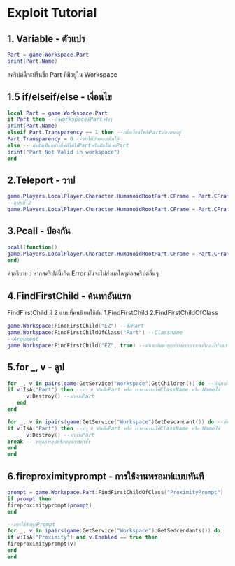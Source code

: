 # Exploit Tutorial
## 1. Variable - ตัวแปร
```lua
Part = game.Workspace.Part
print(Part.Name)
```
สคริปต์นี้จะปริ้นชื่อ Part ที่มีอยู่ใน Workspace

## 1.5 if/elseif/else - เงื่อนไข
```lua
local Part = game.Workspace.Part
if Part then --ถ้าworkspaceมีPartจริงๆ
print(Part.Name)
elseif Part.Transparency == 1 then --เพิ่มเงื่อนไขถ้าPartล่องหนอยู่
Part.Transparency = 0 --ทำให้มันมองเห็นได้
else -- ถ้ามันเป็นอย่างอื่นที่ไม่ใช่Partหรือมันไม่เจอPart
print("Part Not Valid in workspace")
end

```

## 2.Teleport - วาป
```lua
game.Players.LocalPlayer.Character.HumanoidRootPart.CFrame = Part.CFrame
--แบบที่ 2
game.Players.LocalPlayer.Character.HumanoidRootPart.CFrame = Part.CFrame * CFrame.new(0, 5, 0)
```

## 3.Pcall - ป้องกัน
```lua
pcall(function()
game.Players.LocalPlayer.Character.HumanoidRootPart.CFrame = Part.CFrame * CFrame.new(0, 5, 0)
end)
```
คำอธิบาย : หากสคริปต์นี้เกิด Error มันจะไม่ส่งผลใดๆต่อสคริปต์อื่นๆ

## 4.FindFirstChild - ค้นหาอันแรก
FindFirstChild มี 2 แบบที่คนนิยมใช้กัน
1.FindFirstChild
2.FindFirstChildOfClass
```lua
game.Workspace:FindFirstChild("EZ") --ชื่อPart
game.Workspace:FindFirstChildOfClass("Part") --Classname
--Argument
game.Workspace:FindFirstChild("EZ", true) --มันจะค้นหาทุกอย่างแบบเจาะจงลึกลงไปจนกว่าจะเจอสิ่งที่มีชื่อว่า EZ ฟั่งชั่นนี้คล้ายกับการ GetDescendant
```

## 5.for _, v - ลูป
```lua
for _, v in pairs(game:GetService("Workspace")GetChildren()) do --ค้นหาแต่สิ่งที่เจออันแรก(ทั้งหมด)
if v:IsA("Part") then --ถ้า v มันคือPart หรือ เราสามารถให้ClassName หรือ Nameได้
      v:Destroy() --ทำลายPart
   end
end

for _, v in ipairs(game:GetService("Workspace")GetDescandant()) do --ค้นหาแบบเจาะลึกลงไป(ทั้งหมด)
if v:IsA("Part") then --ถ้า v มันคือPart หรือ เราสามารถให้ClassName หรือ Nameได้
      v:Destroy() --ทำลายPart
break -- หยุดการลูปหรือหยุดการทำซ้ำ
end
end
```
## 6.fireproximityprompt - การใช้งานพรอมท์แบบทันที

```lua
prompt = game.Workspace.Part:FindFirstChildOfClass("ProximityPrompt")
if prompt then
fireproximityprompt(prompt)
end

--การใช้กับทุกPrompt
for _, v in ipairs(game:GetService("Workspace"):GetSedcendants()) do
if v:IsA("Proximity") and v.Enabled == true then
fireproximityprompt(v)
end
end

```

